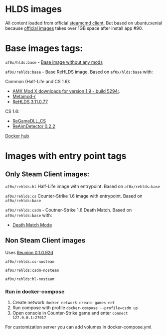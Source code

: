 # HLDS images

All content loaded from official [steamcmd client](https://developer.valvesoftware.com/wiki/SteamCMD).
But based on ubuntu:xenial because [official images](https://hub.docker.com/r/cm2network/steamcmd/) takes over 1GB space
after install app #90.

# Base images tags:

```af0x/hlds:base``` - [Base image without any mods](https://hub.docker.com/layers/hlds/af0x/hlds/base/images/sha256-3c7322b88fdd994b710bba79317bff56dd89f647fcb44cb8514a0ad7319f6b2d?context=explore)

```af0x/rehlds:base``` - Base ReHLDS image. Based on ```af0x/hlds:base``` with:

Common (Half-Life and CS 1.6):
* [AMX Mod X downloads for version 1.9 - build 5294:](https://www.amxmodx.org/downloads-new.php).
* [Metamod-r](https://dev-cs.ru/resources/208/)
* [ReHLDS 3.11.0.77](https://github.com/dreamstalker/rehlds/releases)

CS 1.6:
* [ReGameDLL_CS](https://dev-cs.ru/resources/67/)
* [ReAimDetector 0.2.2](https://dev-cs.ru/resources/66/)
 
[Docker hub](https://hub.docker.com/r/af0x/rehlds/tags)


# Images with entry point tags

## Only Steam Client images:
```af0x/rehlds:hl``` Half-Life image with entrypoint.  Based on ```af0x/rehlds:base```

```af0x/rehlds:cs``` Counter-Strike 1.6 image with entrypoint.  Based on ```af0x/rehlds:base```

```af0x/rehlds:csdm``` - Coutner-Strike 1.6 Death Match. Based on ```af0x/rehlds:base``` with:
* [Death Match Mode](https://bitbucket.org/Adidasman/recsdm/src/master/)

## Non Steam Client images
Uses [Reunion 0.1.0.92d](https://dev-cs.ru/resources/68/updates)

``af0x/rehlds:cs-nosteam``

``af0x/rehlds:csdm-nosteam``

``af0x/rehlds:hl-nosteam``



### Run in docker-compose
1. Create network ``docker network create games-net``
2. Run compose with profile ``docker-compose --profile=csdm up`` 
4. Open console in Counter-Strike game and enter ``connect 127.0.0.1:27017``

For customization server you can add volumes in docker-compose.yml.
